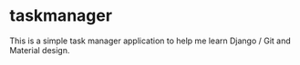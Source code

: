 # taskmanager

This is a simple task manager application to help me learn Django / Git and Material design.
